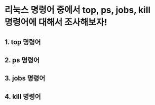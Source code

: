 # 리눅스 명령어 중에서 top, ps, jobs, kill 명령어에 대해서 조사해보자!

## 1. top 명령어

## 2. ps 명령어

## 3. jobs 명령어

## 4. kill 명령어

